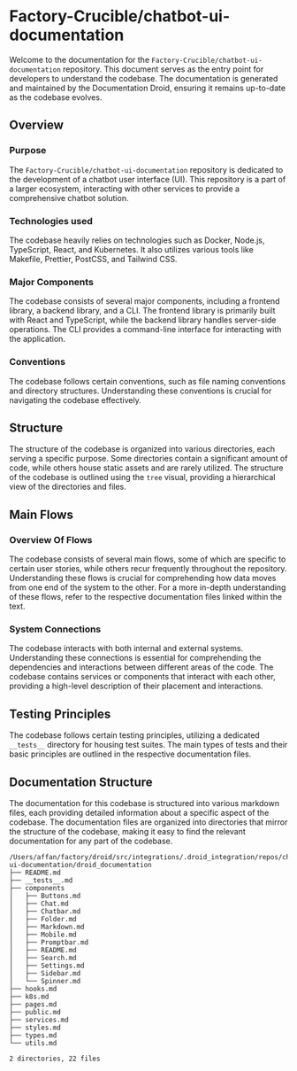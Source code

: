 
# Factory-Crucible/chatbot-ui-documentation

Welcome to the documentation for the `Factory-Crucible/chatbot-ui-documentation` repository. This document serves as the entry point for developers to understand the codebase. The documentation is generated and maintained by the Documentation Droid, ensuring it remains up-to-date as the codebase evolves.

## Overview

### Purpose

The `Factory-Crucible/chatbot-ui-documentation` repository is dedicated to the development of a chatbot user interface (UI). This repository is a part of a larger ecosystem, interacting with other services to provide a comprehensive chatbot solution.

### Technologies used

The codebase heavily relies on technologies such as Docker, Node.js, TypeScript, React, and Kubernetes. It also utilizes various tools like Makefile, Prettier, PostCSS, and Tailwind CSS.

### Major Components

The codebase consists of several major components, including a frontend library, a backend library, and a CLI. The frontend library is primarily built with React and TypeScript, while the backend library handles server-side operations. The CLI provides a command-line interface for interacting with the application.

### Conventions

The codebase follows certain conventions, such as file naming conventions and directory structures. Understanding these conventions is crucial for navigating the codebase effectively.

## Structure

The structure of the codebase is organized into various directories, each serving a specific purpose. Some directories contain a significant amount of code, while others house static assets and are rarely utilized. The structure of the codebase is outlined using the `tree` visual, providing a hierarchical view of the directories and files.

## Main Flows

### Overview Of Flows

The codebase consists of several main flows, some of which are specific to certain user stories, while others recur frequently throughout the repository. Understanding these flows is crucial for comprehending how data moves from one end of the system to the other. For a more in-depth understanding of these flows, refer to the respective documentation files linked within the text.

### System Connections

The codebase interacts with both internal and external systems. Understanding these connections is essential for comprehending the dependencies and interactions between different areas of the code. The codebase contains services or components that interact with each other, providing a high-level description of their placement and interactions.

## Testing Principles

The codebase follows certain testing principles, utilizing a dedicated `__tests__` directory for housing test suites. The main types of tests and their basic principles are outlined in the respective documentation files.

## Documentation Structure

The documentation for this codebase is structured into various markdown files, each providing detailed information about a specific aspect of the codebase. The documentation files are organized into directories that mirror the structure of the codebase, making it easy to find the relevant documentation for any part of the codebase.

```
/Users/affan/factory/droid/src/integrations/.droid_integration/repos/chatbot-ui-documentation/droid_documentation
├── README.md
├── __tests__.md
├── components
│   ├── Buttons.md
│   ├── Chat.md
│   ├── Chatbar.md
│   ├── Folder.md
│   ├── Markdown.md
│   ├── Mobile.md
│   ├── Promptbar.md
│   ├── README.md
│   ├── Search.md
│   ├── Settings.md
│   ├── Sidebar.md
│   └── Spinner.md
├── hooks.md
├── k8s.md
├── pages.md
├── public.md
├── services.md
├── styles.md
├── types.md
└── utils.md

2 directories, 22 files
```
